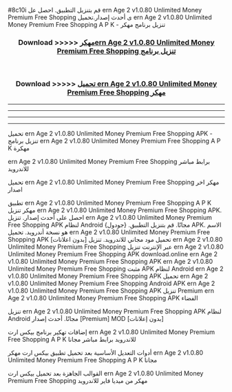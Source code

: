 #8c10i قم بتنزيل التطبيق. احصل عل ern Age 2 v1.0.80 Unlimited Money Premium Free Shopping  ى أحدث إصدار.تحميل ern Age 2 v1.0.80 Unlimited Money Premium Free Shopping  A P K - تنزيل برنامج مهكر



<div align="center">
<h3>Download >>>>> <a href="https://ar-sites.web.app/?ar= ern Age 2 v1.0.80 Unlimited Money Premium Free Shopping ">مهكرern Age 2 v1.0.80 Unlimited Money Premium Free Shopping  تنزيل برنامج</a></h3><br>

<h3>Download >>>>> <a href="https://ar-sites.web.app/?ar= ern Age 2 v1.0.80 Unlimited Money Premium Free Shopping ">تحميل ern Age 2 v1.0.80 Unlimited Money Premium Free Shopping  مهكر</a></h3>
</div>


----------------------------------------------------------

----------------------------------------------------------

----------------------------------------------------------

----------------------------------------------------------


تحميل ern Age 2 v1.0.80 Unlimited Money Premium Free Shopping  APK - تنزيل برنامج ern Age 2 v1.0.80 Unlimited Money Premium Free Shopping  A P K مهكرة

ern Age 2 v1.0.80 Unlimited Money Premium Free Shopping  برابط مباشر للاندرويد

تحميل ern Age 2 v1.0.80 Unlimited Money Premium Free Shopping  مهكر اخر اصدار

تطبيق ern Age 2 v1.0.80 Unlimited Money Premium Free Shopping  A P K مهكر
تنزيل ern Age 2 v1.0.80 Unlimited Money Premium Free Shopping  APK. احصل على أحدث إصدار.
تنزيل ern Age 2 v1.0.80 Unlimited Money Premium Free Shopping  APK لنظام Android مجانًا.
قم بتنزيل التطبيق. {جودول} APK. الاسم هو نسخة أندرويد.
تحميل ern Age 2 v1.0.80 Unlimited Money Premium Free Shopping  APK [بدون اعلانات]
تحميل مود مجاني للاندرويد.
تنزيل ern Age 2 v1.0.80 Unlimited Money Premium Free Shopping  عبر الإنترنت
تنزيل ern Age 2 v1.0.80 Unlimited Money Premium Free Shopping  APK
download.online ern Age 2 v1.0.80 Unlimited Money Premium Free Shopping  APK
ern Age 2 v1.0.80 Unlimited Money Premium Free Shopping  مثبت APK لنظام Android
ern Age 2 v1.0.80 Unlimited Money Premium Free Shopping  APK
تحميل ern Age 2 v1.0.80 Unlimited Money Premium Free Shopping  Android APK
ern Age 2 v1.0.80 Unlimited Money Premium Free Shopping  APK تنزيل Premium
ern Age 2 v1.0.80 Unlimited Money Premium Free Shopping  APK الفضاء

تنزيل ern Age 2 v1.0.80 Unlimited Money Premium Free Shopping  APK لنظام Android مجانًا. أحدث إصدار [Premium] MOD [بدون إعلانات]

إضافات تهكير برنامج بيكس ارت ern Age 2 v1.0.80 Unlimited Money Premium Free Shopping  A P K للاندرويد برابط مباشر مجانا

أدوات التعديل الأساسية بعد تحميل تطبيق بيكس ارت مهكر ern Age 2 v1.0.80 Unlimited Money Premium Free Shopping  A P K مجانا

القوالب الجاهزة بعد تحميل بيكس ارت ern Age 2 v1.0.80 Unlimited Money Premium Free Shopping  مهكر من ميديا فاير للاندرويد



